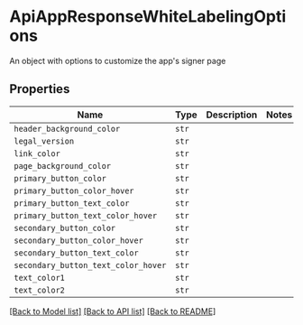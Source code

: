 # ApiAppResponseWhiteLabelingOptions

An object with options to customize the app&#39;s signer page

## Properties
Name | Type | Description | Notes
------------ | ------------- | ------------- | -------------
| `header_background_color` | ```str``` |    |  |
| `legal_version` | ```str``` |    |  |
| `link_color` | ```str``` |    |  |
| `page_background_color` | ```str``` |    |  |
| `primary_button_color` | ```str``` |    |  |
| `primary_button_color_hover` | ```str``` |    |  |
| `primary_button_text_color` | ```str``` |    |  |
| `primary_button_text_color_hover` | ```str``` |    |  |
| `secondary_button_color` | ```str``` |    |  |
| `secondary_button_color_hover` | ```str``` |    |  |
| `secondary_button_text_color` | ```str``` |    |  |
| `secondary_button_text_color_hover` | ```str``` |    |  |
| `text_color1` | ```str``` |    |  |
| `text_color2` | ```str``` |    |  |

[[Back to Model list]](../README.md#documentation-for-models) [[Back to API list]](../README.md#documentation-for-api-endpoints) [[Back to README]](../README.md)


